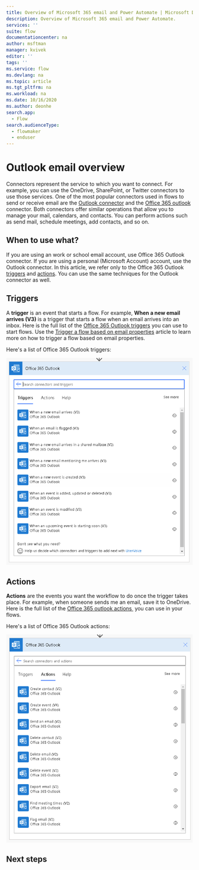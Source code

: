 ```yaml
---
title: Overview of Microsoft 365 email and Power Automate | Microsoft Docs
description: Overview of Microsoft 365 email and Power Automate.
services: ''
suite: flow
documentationcenter: na
author: msftman
manager: kvivek
editor: ''
tags: ''
ms.service: flow
ms.devlang: na
ms.topic: article
ms.tgt_pltfrm: na
ms.workload: na
ms.date: 10/16/2020
ms.author: deonhe
search.app: 
  - Flow
search.audienceType: 
  - flowmaker
  - enduser
---
```

# Outlook email overview

Connectors represent the service to which you want to connect. For example, you can use the OneDrive, SharePoint, or Twitter connectors to use those services. One of the most popular connectors used in flows to send or receive email are the [Outlook connector](https://docs.microsoft.com/connectors/outlook/) and the [Office 365 outlook](https://docs.microsoft.com/connectors/office365/#known-issues-and-limitations) connector. Both connectors offer similar operations that allow you to manage your mail, calendars, and contacts. You can perform actions such as send mail, schedule meetings, add contacts, and so on.

## When to use what?

If you are using an work or school email account, use Office 365 Outlook connector. If you are using a personal (Microsoft Account) account, use the Outlook connector. In this article, we refer only to the Office 365 Outlook [triggers](https://docs.microsoft.com/connectors/office365/#triggers) and [actions](https://docs.microsoft.com/connectors/office365/#actions). You can use the same techniques for the Outlook connector as well.

## Triggers

A **trigger** is an event that starts a flow. For example, **When a new email arrives (V3)** is a trigger that starts a flow when an email arrives into an inbox. Here is the full list of the [Office 365 Outlook triggers](https://docs.microsoft.com/connectors/office365/#triggers) you can use to start flows. Use the [Trigger a flow based on email properties](https://docs.microsoft.com/power-automate/email-triggers) article to learn more on how to trigger a flow based on email properties.

Here's a list of Office 365 Outlook triggers:

   ![A screenshot of some of the Office 365 Outlook triggers](./media/email/12700a7ab29c81632d6c15024a9779e8.png)


## Actions

**Actions** are the events you want the workflow to do once the trigger takes place. For example, when someone sends me an email, save it to OneDrive. Here is the full list of the [Office 365 outlook actions ](https://docs.microsoft.com/connectors/office365/#actions) you can use in your flows.

Here's a list of Office 365 Outlook actions:

   ![A screenshot of some of the Office 365 Outlook triggers](./media/email/927e5d3c66c36d1140667ab09760bb99.png)



## Next steps


